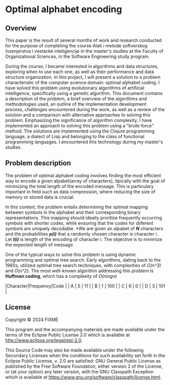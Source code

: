 # Optimal alphabet encoding
## Overview
This paper is the result of several months of work and research conducted for the purpose of completing the course Alati i metode softverskog inzenjerstva i vestacke inteligencije in the master's studies at the Faculty of Organizational Sciences, in the Software Engineering study program.


During the course, I became interested in algorithms and data structures, exploring when to use each one, as well as their performance and data structure organization. In this project, I will present a solution to a problem characteristic of the computer science domain: optimal alphabet coding. I have solved this problem using evolutionary algorithms of artificial intelligence, specifically using a genetic algorithm. This document contains a description of the problem, a brief overview of the algorithms and methodologies used, an outline of the implementation development process, challenges encountered during the work, as well as a review of the solution and a comparison with alternative approaches to solving this problem. Emphasizing the significance of algorithm complexity, I have implemented an approach to solving this problem using a "brute force" method. The solutions are implemented using the Clojure programming language, a dialect of Lisp and belonging to the class of functional programming languages. I encountered this technology during my master's studies.

## Problem description

The problem of optimal alphabet coding involves finding the most efficient way to encode a given alpabet(array of characters), tipically with the goal of minimizing the total length of the encoded message. This is particulary important in field such as data compression, where reducing the size of memory or stored data is crucial.

In this context, the problem entails determining the optimal mapping between symbols in the alphabet and their corresponding binary representations. This mapping should ideally proritize frequently occurring symbols with shorter codes, while ensuring that the codes for diiferent symbols are uniquely decodable.
*We are given an alpabet of ***N*** characters and the probabilities ***p(i)*** that a randomly chosen character is character i. Let ***l(i)*** is length of the encoding of character i. The objective is to minimize the expected length of message

One of the typical ways to solve this problem is using dynamic programming and optimal tree search. Early algorithms, dating back to the 1960s, utilized optimal tree search techniques, with complexities of *O(n^3)* and *O(n^2)*. The most well-known algorithm addressing this problem is **Huffman coding**, which has a complexity of *O(nlogn)*

|Character|Frequency|Code |
|    A    |    5    |  11 |
|    B    |    1    | 100 |
|    C    |    6    |  0  |
|    D    |    3    | 101 |

## License

Copyright © 2024 FIXME

This program and the accompanying materials are made available under the
terms of the Eclipse Public License 2.0 which is available at
http://www.eclipse.org/legal/epl-2.0.

This Source Code may also be made available under the following Secondary
Licenses when the conditions for such availability set forth in the Eclipse
Public License, v. 2.0 are satisfied: GNU General Public License as published by
the Free Software Foundation, either version 2 of the License, or (at your
option) any later version, with the GNU Classpath Exception which is available
at https://www.gnu.org/software/classpath/license.html.
